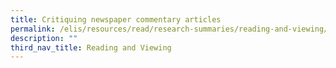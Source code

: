 ```yaml
---
title: Critiquing newspaper commentary articles
permalink: /elis/resources/read/research-summaries/reading-and-viewing/critiquing-newspaper-commentary-articles/
description: ""
third_nav_title: Reading and Viewing
---
```

